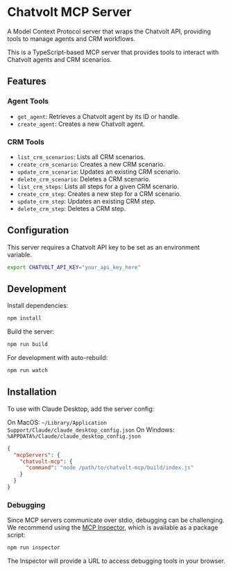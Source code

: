 # Chatvolt MCP Server

A Model Context Protocol server that wraps the Chatvolt API, providing tools to manage agents and CRM workflows.

This is a TypeScript-based MCP server that provides tools to interact with Chatvolt agents and CRM scenarios.

## Features

### Agent Tools
- `get_agent`: Retrieves a Chatvolt agent by its ID or handle.
- `create_agent`: Creates a new Chatvolt agent.

### CRM Tools
- `list_crm_scenarios`: Lists all CRM scenarios.
- `create_crm_scenario`: Creates a new CRM scenario.
- `update_crm_scenario`: Updates an existing CRM scenario.
- `delete_crm_scenario`: Deletes a CRM scenario.
- `list_crm_steps`: Lists all steps for a given CRM scenario.
- `create_crm_step`: Creates a new step for a CRM scenario.
- `update_crm_step`: Updates an existing CRM step.
- `delete_crm_step`: Deletes a CRM step.

## Configuration

This server requires a Chatvolt API key to be set as an environment variable.

```bash
export CHATVOLT_API_KEY="your_api_key_here"
```

## Development

Install dependencies:
```bash
npm install
```

Build the server:
```bash
npm run build
```

For development with auto-rebuild:
```bash
npm run watch
```

## Installation

To use with Claude Desktop, add the server config:

On MacOS: `~/Library/Application Support/Claude/claude_desktop_config.json`
On Windows: `%APPDATA%/Claude/claude_desktop_config.json`

```json
{
  "mcpServers": {
    "chatvolt-mcp": {
      "command": "node /path/to/chatvolt-mcp/build/index.js"
    }
  }
}
```

### Debugging

Since MCP servers communicate over stdio, debugging can be challenging. We recommend using the [MCP Inspector](https://github.com/modelcontextprotocol/inspector), which is available as a package script:

```bash
npm run inspector
```

The Inspector will provide a URL to access debugging tools in your browser.
